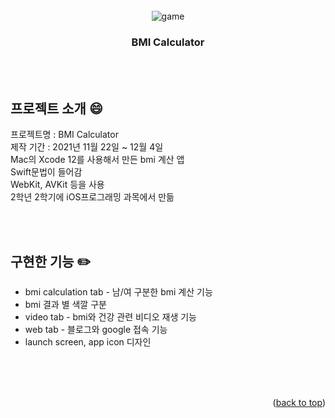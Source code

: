 <div id="top"></div>

<!-- PROJECT LOGO -->
<br/>
<div align="center">
  <img src="https://user-images.githubusercontent.com/86705580/151803315-40db9454-fdac-460d-9b34-a577ad9b6796.JPG" alt="game">
  <h3 align="center">BMI Calculator</h3>
</div>


<br><br>
<!-- ABOUT THE PROJECT -->
## 프로젝트 소개 :smile:

프로젝트명 : BMI Calculator<br>
제작 기간 : 2021년 11월 22일 ~ 12월 4일<br>
Mac의 Xcode 12를 사용해서 만든 bmi 계산 앱<br>
Swift문법이 들어감<br>
WebKit, AVKit 등을 사용<br>
2학년 2학기에 iOS프로그래밍 과목에서 만듦<br>


<br><br>
<!-- GETTING STARTED -->
## 구현한 기능 :pencil2:

- bmi calculation tab - 남/여 구분한 bmi 계산 기능
- bmi 결과 별 색깔 구분
- video tab - bmi와 건강 관련 비디오 재생 기능
- web tab - 블로그와 google 접속 기능
- launch screen, app icon 디자인

<br><br><br>
<p align="right">(<a href="#top">back to top</a>)</p>

